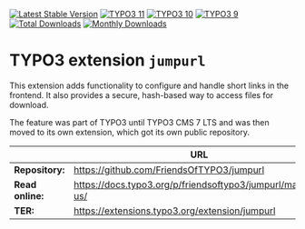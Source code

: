 [![Latest Stable Version](https://poser.pugx.org/friendsoftypo3/jumpurl/v/stable.svg)](https://extensions.typo3.org/extension/jumpurl/)
[![TYPO3 11](https://img.shields.io/badge/TYPO3-11-orange.svg?style=flat-square)](https://get.typo3.org/version/11)
[![TYPO3 10](https://img.shields.io/badge/TYPO3-10-orange.svg?style=flat-square)](https://get.typo3.org/version/10)
[![TYPO3 9](https://img.shields.io/badge/TYPO3-9-orange.svg?style=flat-square)](https://get.typo3.org/version/9)
[![Total Downloads](https://poser.pugx.org/friendsoftypo3/jumpurl/d/total.svg)](https://packagist.org/packages/friendsoftypo3/jumpurl)
[![Monthly Downloads](https://poser.pugx.org/friendsoftypo3/jumpurl/d/monthly)](https://packagist.org/packages/friendsoftypo3/jumpurl)

# TYPO3 extension `jumpurl`

This extension adds functionality to configure and handle short links in the
frontend. It also provides a secure, hash-based way to access files for
download.

The feature was part of TYPO3 until TYPO3 CMS 7 LTS and was then moved to its
own extension, which got its own public repository.

|                  | URL                                                         |
|------------------|-------------------------------------------------------------|
| **Repository:**  | https://github.com/FriendsOfTYPO3/jumpurl                   |
| **Read online:** | https://docs.typo3.org/p/friendsoftypo3/jumpurl/main/en-us/ |
| **TER:**         | https://extensions.typo3.org/extension/jumpurl              |
